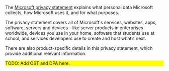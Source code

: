 
The [Microsoft privacy statement](https://privacy.microsoft.com/privacystatement?azure-portal=true) explains what personal data Microsoft collects, how Microsoft uses it, and for what purposes.

The privacy statement covers all of Microsoft's services, websites, apps, software, servers and devices - like server products in enterprises worldwide, devices you use in your home, software that students use at school, and services developers use to create and host what’s next.

There are also product-specific details in this privacy statement, which provide additional relevant information. 

<div style="background:yellow;">
TODO: Add OST and DPA here.
</div>



